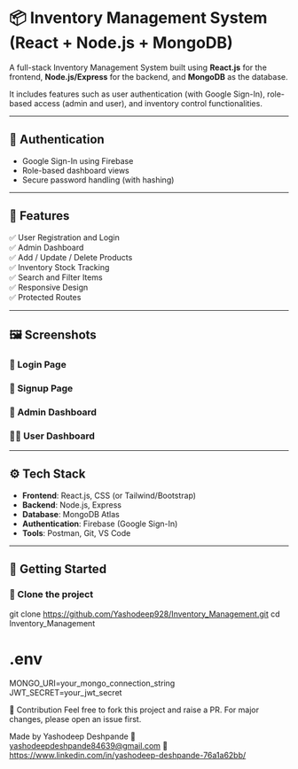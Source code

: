# 📦 Inventory Management System (React + Node.js + MongoDB)

A full-stack Inventory Management System built using **React.js** for the frontend, **Node.js/Express** for the backend, and **MongoDB** as the database.

It includes features such as user authentication (with Google Sign-In), role-based access (admin and user), and inventory control functionalities.

---

## 🔐 Authentication

- Google Sign-In using Firebase
- Role-based dashboard views
- Secure password handling (with hashing)

---

## 🎯 Features

✅ User Registration and Login  
✅ Admin Dashboard  
✅ Add / Update / Delete Products  
✅ Inventory Stock Tracking  
✅ Search and Filter Items  
✅ Responsive Design  
✅ Protected Routes

---

## 🖼️ Screenshots

### 🔐 Login Page




### 📝 Signup Page


### 👑 Admin Dashboard

### 🙋‍♂️ User Dashboard




---

## ⚙️ Tech Stack

- **Frontend**: React.js, CSS (or Tailwind/Bootstrap)
- **Backend**: Node.js, Express
- **Database**: MongoDB Atlas
- **Authentication**: Firebase (Google Sign-In)
- **Tools**: Postman, Git, VS Code

---

## 🚀 Getting Started

### 🔧 Clone the project

git clone https://github.com/Yashodeep928/Inventory_Management.git
cd Inventory_Management

# .env
MONGO_URI=your_mongo_connection_string
JWT_SECRET=your_jwt_secret



🙌 Contribution
Feel free to fork this project and raise a PR. For major changes, please open an issue first.

Made by Yashodeep Deshpande
📧 yashodeepdeshpande84639@gmail.com
🔗 https://www.linkedin.com/in/yashodeep-deshpande-76a1a62bb/

